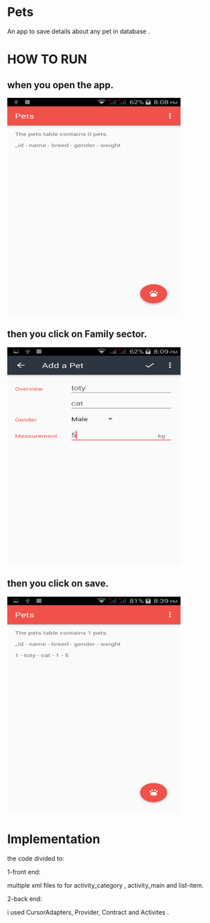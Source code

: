 # Pets

An app to save details about any pet in database .



# HOW TO RUN

## when you open the app.

<img src='screenshots/img1.png'  width="400px"  height="500px">

## then you click on Family sector.
<img src='screenshots/img2.png'  width="400px" height="500px">

## then you click on save.
<img src='screenshots/img3.png'  width="400px" height="500px">





# Implementation

the code divided to:

1-front end:

multiple xml files to for activity_category , activity_main and list-item.

2-back end:

i used CursorAdapters, Provider, Contract and Activites .
